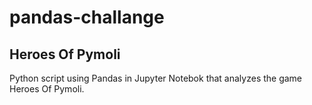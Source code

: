 # pandas-challange

## Heroes Of Pymoli

Python script using Pandas in Jupyter Notebok that analyzes the game Heroes Of Pymoli.

